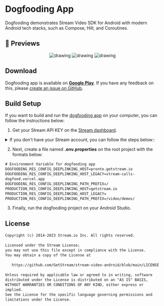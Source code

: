 # Dogfooding App

Dogfooding demonstrates Stream Video SDK for Android with modern Android tech stacks, such as Compose, Hilt, and Coroutines.

## 📱 Previews

<p align="center">
<img src="https://play-lh.googleusercontent.com/bB3zR64wlxSUptwVz526HWPhkaf_sH-DRlczl3ZS2ftUaWLeHJ0N4lIahsa1sY92Kg=w2560-h1440-rw" alt="drawing" width="330" />
<img src="https://play-lh.googleusercontent.com/pMACrkXDVb3AJUv96mhKUmw32EV3A4DdyjUWxwYO1ZKvnbB0500y3RBwMQuNAs8r7uZp=w2560-h1440-rw" alt="drawing" width="330" />
<img src="https://play-lh.googleusercontent.com/cVPjKIq12TSKGSxHQO0dg4AA-VL1luf7b5rwYksovULoCuLzBAmGxX4ah6o9bkuowZAj=w2560-h1440-rw" alt="drawing" width="330" />
</p>

## Download

Dogfooding app is available on **[Google Play](https://play.google.com/store/apps/details?id=io.getstream.video.android)**. If you have any feedback on this, please [create an issue on GitHub](https://github.com/GetStream/stream-video-android/issues/new/choose).

## Build Setup

If you want to build and run the [dogfooding app](https://github.com/GetStream/stream-video-android/tree/develop/dogfooding) on your computer, you can follow the instructions below:

1. Get your Stream API KEY on the [Stream dashboard](https://dashboard.getstream.io?utm_source=Github&utm_medium=DevRel_GitHub_Repo_Jaewoong&utm_content=Developer&utm_campaign=Github_Sep2023_Jaewoong_StreamVideoSDK&utm_term=DevRelOss).

<details>
 <summary> If you don't have your Stream account, you can follow the steps below::</summary>

1. Go to the __[Stream login page](https://getstream.io/try-for-free?utm_source=Github&utm_medium=DevRel_GitHub_Repo_Jaewoong&utm_content=Developer&utm_campaign=Github_Sep2023_Jaewoong_StreamVideoSDK&utm_term=DevRelOss)__.
2. If you have your GitHub account, click the **SIGN UP WITH GITHUB** button and you can sign up within a couple of seconds.

![stream](https://github.com/GetStream/meeting-room-compose/raw/main/figures/stream0.png)

3. If you don't have a GitHub account, fill in the inputs and click the **START FREE TRIAL** button.
4. Go to the __[Dashboard](https://dashboard.getstream.io?utm_source=Github&utm_medium=DevRel_GitHub_Repo_Jaewoong&utm_content=Developer&utm_campaign=Github_Sep2023_Jaewoong_StreamVideoSDK&utm_term=DevRelOss)__ and click the **Create App** button like the below.

![stream](https://github.com/GetStream/meeting-room-compose/raw/main/figures/stream1.png)

5. Fill in the blanks like the below and click the **Create App** button.

![stream](https://github.com/GetStream/meeting-room-compose/raw/main/figures/stream2.png)

6. You will see the **Key** like the figure below and then copy it.

![stream](https://github.com/GetStream/meeting-room-compose/raw/main/figures/stream3.png)

</details>

2. Next, create a file named **.env.properties** on the root project with the formats below:

```
# Environment Variable for dogfooding app
DOGFOODING_RES_CONFIG_DEEPLINKING_HOST=pronto.getstream.io
DOGFOODING_RES_CONFIG_DEEPLINKING_HOST_LEGACY=stream-calls-dogfood.vercel.app
DOGFOODING_RES_CONFIG_DEEPLINKING_PATH_PREFIX=/
PRODUCTION_RES_CONFIG_DEEPLINKING_HOST=getstream.io
PRODUCTION_RES_CONFIG_DEEPLINKING_HOST_LEGACY=
PRODUCTION_RES_CONFIG_DEEPLINKING_PATH_PREFIX=/video/demos/
```

3. Finally, run the dogfooding project on your Android Studio.

## License

```
Copyright (c) 2014-2023 Stream.io Inc. All rights reserved.

Licensed under the Stream License;
you may not use this file except in compliance with the License.
You may obtain a copy of the License at

   https://github.com/GetStream/stream-video-android/blob/main/LICENSE

Unless required by applicable law or agreed to in writing, software
distributed under the License is distributed on an "AS IS" BASIS,
WITHOUT WARRANTIES OR CONDITIONS OF ANY KIND, either express or implied.
See the License for the specific language governing permissions and
limitations under the License.
```
